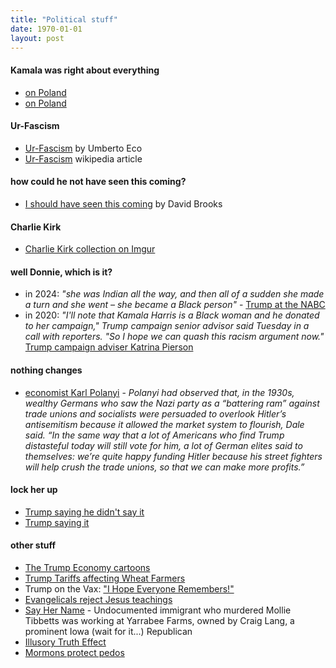```yaml
---
title: "Political stuff"
date: 1970-01-01
layout: post
---
```

#### Kamala was right about everything
* [on Poland](https://www.thelondoneconomic.com/politics/kamala-harris-perfectly-predicted-trump-would-give-putin-freedom-to-attack-poland-397739/)
* [on Poland](https://en.as.com/latest_news/kamala-harris-warned-everyone-what-putin-would-do-to-poland-if-trump-became-president-n/)

#### Ur-Fascism
* [Ur-Fascism](https://theanarchistlibrary.org/library/umberto-eco-ur-fascism) by Umberto Eco
* [Ur-Fascism](https://en.wikipedia.org/wiki/Ur-Fascism) wikipedia article
 
#### how could he not have seen this coming?
* [I should have seen this coming](https://www.theatlantic.com/magazine/archive/2025/05/trumpism-maga-populism-power-pursuit/682116/) by David Brooks

#### Charlie Kirk
* [Charlie Kirk collection on Imgur](https://imgur.com/a/IPamxHi)

#### well Donnie, which is it?
* in 2024: *"she was Indian all the way, and then all of a sudden she made a turn and she went – she became a Black person"* - [Trump at the NABC](https://www.cnn.com/2024/07/31/politics/donald-trump-kamala-harris-black-nabj/index.html)
* in 2020: *"I'll note that Kamala Harris is a Black woman and he donated to her campaign," Trump campaign senior advisor said Tuesday in a call with reporters. "So I hope we can quash this racism argument now."* [Trump campaign adviser Katrina Pierson](https://www.ap.org/news-highlights/elections/2024/donald-trump-falsely-suggests-kamala-harris-misled-voters-about-her-race/)

#### nothing changes
* [economist Karl Polanyi](https://www.theguardian.com/books/article/2024/jun/23/the-greatest-thinker-youve-never-heard-of-expert-who-explained-hitlers-rise-is-finally-in-the-spotlight) - *Polanyi had observed that, in the 1930s, wealthy Germans who saw the Nazi party as a “battering ram” against trade unions and socialists were persuaded to overlook Hitler’s antisemitism because it allowed the market system to flourish, Dale said. “In the same way that a lot of Americans who find Trump distasteful today will still vote for him, a lot of German elites said to themselves: we’re quite happy funding Hitler because his street fighters will help crush the trade unions, so that we can make more profits.”*

#### lock her up
* [Trump saying he didn't say it](https://x.com/atrupar/status/1797257168548253746)
* [Trump saying it](https://x.com/Acyn/status/1317248938001403904)

#### other stuff
* [The Trump Economy cartoons](https://cagle.com/topic/trump-economy)
* [Trump Tariffs affecting Wheat Farmers](https://www.facebook.com/reel/990047153155585)
* Trump on the Vax: ["I Hope Everyone Remembers!"](https://www.fox29.com/news/trump-takes-credit-for-covid-19-vaccine-i-hope-everyone-remembers)
* [Evangelicals reject Jesus teachings](https://www.newsweek.com/evangelicals-rejecting-jesus-teachings-liberal-talking-points-pastor-1818706)
* [Say Her Name](https://www.desmoinesregister.com/story/news/2018/08/21/mollie-tibbetts-undocumented-immigrant-accused-killing-worked-farm-owned-republican-iowa-craig-lang/1059482002/) - Undocumented immigrant who murdered Mollie Tibbetts was working at Yarrabee Farms, owned by Craig Lang, a prominent Iowa (wait for it...) Republican
* [Illusory Truth Effect](https://en.wikipedia.org/wiki/Illusory_truth_effect)
* [Mormons protect pedos](https://www.dailywire.com/news/state-lawmaker-advised-mormon-bishop-against-reporting-church-member-who-sexually-abused-daughters-lawsuit-filings-say)




